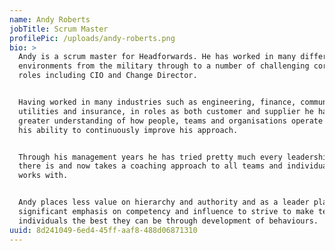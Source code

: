 ```yaml
---
name: Andy Roberts
jobTitle: Scrum Master
profilePic: /uploads/andy-roberts.png
bio: >
  Andy is a scrum master for Headforwards. He has worked in many different
  environments from the military through to a number of challenging corporate
  roles including CIO and Change Director.


  Having worked in many industries such as engineering, finance, communications,
  utilities and insurance, in roles as both customer and supplier he has a
  greater understanding of how people, teams and organisations operate helping
  his ability to continuously improve his approach.


  Through his management years he has tried pretty much every leadership style
  there is and now takes a coaching approach to all teams and individuals he
  works with.


  Andy places less value on hierarchy and authority and as a leader places
  significant emphasis on competency and influence to strive to make teams and
  individuals the best they can be through development of behaviours.
uuid: 8d241049-6ed4-45ff-aaf8-488d06871310
---
```


